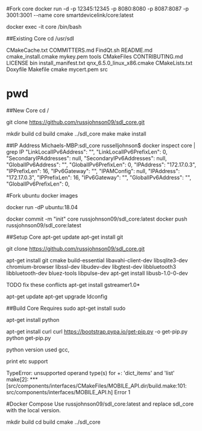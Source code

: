 #Fork core
docker run -d -p 12345:12345 -p 8080:8080 -p 8087:8087 -p 3001:3001 --name core smartdevicelink/core:latest


docker exec -it core /bin/bash

##Existing Core
cd /usr/sdl

CMakeCache.txt	COMMITTERS.md	 FindQt.sh  README.md  cmake_install.cmake   mykey.pem			tools
CMakeFiles	CONTRIBUTING.md  LICENSE    bin        install_manifest.txt  qnx_6.5.0_linux_x86.cmake
CMakeLists.txt	Doxyfile	 Makefile   cmake      mycert.pem	     src
# pwd



##New Core
cd /

git clone https://github.com/russjohnson09/sdl_core.git

mkdir build
cd build
cmake ../sdl_core
make
make install


##IP Address
Michaels-MBP:sdl_core russelljohnson$ docker inspect core | grep IP
            "LinkLocalIPv6Address": "",
            "LinkLocalIPv6PrefixLen": 0,
            "SecondaryIPAddresses": null,
            "SecondaryIPv6Addresses": null,
            "GlobalIPv6Address": "",
            "GlobalIPv6PrefixLen": 0,
            "IPAddress": "172.17.0.3",
            "IPPrefixLen": 16,
            "IPv6Gateway": "",
                    "IPAMConfig": null,
                    "IPAddress": "172.17.0.3",
                    "IPPrefixLen": 16,
                    "IPv6Gateway": "",
                    "GlobalIPv6Address": "",
                    "GlobalIPv6PrefixLen": 0,







#Fork ubuntu
docker images


docker run -dP ubuntu:18.04




docker commit -m "init" core russjohnson09/sdl_core:latest
docker push russjohnson09/sdl_core:latest


##Setup Core
apt-get update
apt-get install git

git clone https://github.com/russjohnson09/sdl_core.git


apt-get install git cmake build-essential libavahi-client-dev libsqlite3-dev chromium-browser libssl-dev libudev-dev libgtest-dev libbluetooth3 libbluetooth-dev bluez-tools libpulse-dev
apt-get install libusb-1.0-0-dev

TODO fix these conflicts
apt-get install gstreamer1.0* 

apt-get update
apt-get upgrade
ldconfig



##Build Core Requires sudo
apt-get install sudo

apt-get install python


apt-get install curl
curl https://bootstrap.pypa.io/get-pip.py -o get-pip.py
python get-pip.py

python version used gcc,

print etc support


TypeError: unsupported operand type(s) for +: 'dict_items' and 'list'
make[2]: *** [src/components/interfaces/CMakeFiles/MOBILE_API.dir/build.make:101: src/components/interfaces/MOBILE_API.h] Error 1





#Docker Compose
Use russjohnson09/sdl_core:latest and replace sdl_core with the local version.



mkdir build
cd build
cmake ../sdl_core


